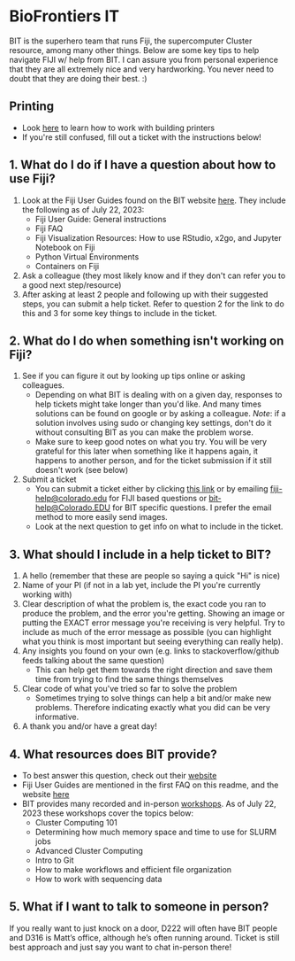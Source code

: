 # BioFrontiers IT
BIT is the superhero team that runs Fiji, the supercomputer Cluster resource, among many other things. Below are some key tips to help navigate FIJI w/ help from BIT. I can assure you from personal experience that they are all extremely nice and very hardworking. You never need to doubt that they are doing their best. :) 

## Printing
- Look [here](https://bit.colorado.edu/desktop-services/printing/building-printers/) to learn how to work with building printers
- If you're still confused, fill out a ticket with the instructions below! 
  
## 1. What do I do if I have a question about how to use Fiji?
1. Look at the Fiji User Guides found on the BIT website [here](https://bit.colorado.edu/biofrontiers-computing/fiji/). They include the following as of July 22, 2023:
	- Fiji User Guide: General instructions
 	- Fiji FAQ
	- Fiji Visualization Resources: How to use RStudio, x2go, and Jupyter Notebook on Fiji
	- Python Virtual Environments
	- Containers on Fiji
2. Ask a colleague (they most likely know and if they don't can refer you to a good next step/resource)
3. After asking at least 2 people and following up with their suggested steps, you can submit a help ticket. Refer to question 2 for the link to do this and 3 for some key things to include in the ticket.

## 2. What do I do when something isn't working on Fiji?
1. See if you can figure it out by looking up tips online or asking colleagues.
	- Depending on what BIT is dealing with on a given day, responses to help tickets might take longer than you'd like. And many times solutions can be found on google or by asking a colleague. *Note*: if a solution involves using sudo or changing key settings, don't do it without consulting BIT as you can make the problem worse.
	- Make sure to keep good notes on what you try. You will be very grateful for this later when something like it happens again, it happens to another person, and for the ticket submission if it still doesn't work (see below)
2. Submit a ticket
	- You can submit a ticket either by clicking [this link](https://bit.colorado.edu/contact/#submit-a-ticket) or by emailing fiji-help@colorado.edu for FIJI based questions or bit-help@Colorado.EDU for BIT specific questions. I prefer the email method to more easily send images. 
	- Look at the next question to get info on what to include in the ticket.

## 3. What should I include in a help ticket to BIT?
1. A hello (remember that these are people so saying a quick "Hi" is nice)
2. Name of your PI (if not in a lab yet, include the PI you're currently working with)
3. Clear description of what the problem is, the exact code you ran to produce the problem, and the error you're getting. Showing an image or putting the EXACT error message you're receiving is very helpful. Try to include as much of the error message as possible (you can highlight what you think is most important but seeing everything can really help).
4. Any insights you found on your own (e.g. links to stackoverflow/github feeds talking about the same question)
   	- This can help get them towards the right direction and save them time from trying to find the same things themselves
5. Clear code of what you've tried so far to solve the problem
	- Sometimes trying to solve things can help a bit and/or make new problems. Therefore indicating exactly what you did can be very informative.
6. A thank you and/or have a great day!

## 4. What resources does BIT provide?
- To best answer this question, check out their [website](https://bit.colorado.edu/)
- Fiji User Guides are mentioned in the first FAQ on this readme, and the website [here](https://bit.colorado.edu/biofrontiers-computing/fiji/)
- BIT provides many recorded and in-person [workshops](https://bit.colorado.edu/biofrontiers-computing/workshops/). As of July 22, 2023 these workshops cover the topics below:
	- Cluster Computing 101
	- Determining how much memory space and time to use for SLURM jobs
	- Advanced Cluster Computing
	- Intro to Git
	- How to make workflows and efficient file organization
	- How to work with sequencing data

 ## 5. What if I want to talk to someone in person?
 If you really want to just knock on a door, D222 will often have BIT people and D316 is Matt’s office, although he’s often running around. Ticket is still best approach and just say you want to chat in-person there!
